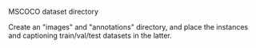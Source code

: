 MSCOCO dataset directory

Create an "images" and "annotations" directory, and place the instances and captioning train/val/test datasets in the latter. 
